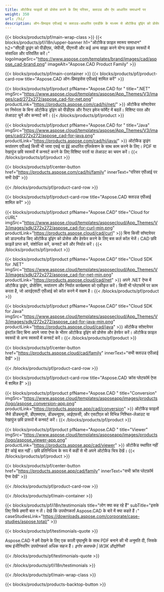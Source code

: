 ```yaml
---
title: ऑटोकैड फाइलों को प्रोसेस करने के लिए परिसर, क्लाउड और ऐप आधारित समाधानों पर 
weight: 350
url: /hi/
description: ऑन-प्रिमाइस एपीआई या क्लाउड-आधारित एसडीके के माध्यम से ऑटोकैड ड्रॉइंग को प्रोसेस और कन्वर्ट करने के लिए एप्लिकेशन बनाएं। ऑटोकैड फ़ाइलों को प्रस्तुत करने या परिवर्तित करने के लिए क्रॉस-प्लेटफ़ॉर्म ऐप्स का उपयोग करें।
---
```


{{< blocks/products/pf/main-wrap-class >}}
{{< blocks/products/pf/i18n/upper-banner h1="ऑटोकैड फ़ाइल स्वरूप समाधान" h2="सीएडी ड्राइंग को पीडीएफ, जेपीजी, पीएनजी और कई अन्य साझा करने योग्य फ़ाइल स्वरूपों में संसाधित और परिवर्तित करें।" logoImageSrc="https://www.aspose.com/templates/brand/images/cad/aspose_cad-brand.png" imageAlt="Aspose.CAD Product Family" >}}

{{< blocks/products/pf/main-container >}}
{{< blocks/products/pf/product-card-row title="Aspose.CAD ऑन-प्रिमाइसेस एपीआई शामिल करें" >}}

{{< blocks/products/pf/product pfName="Aspose.CAD for " title=".NET" imgSrc="https://www.aspose.cloud/templates/aspose/App_Themes/V3/images/cad/272x272/aspose_cad-for-net.png" productLink="https://products.aspose.com/cad/hi/net/" >}}
ऑटोकैड सॉफ्टवेयर पर निर्भरता के बिना ऑटोकैड ड्रॉइंग को पीडीएफ और रैस्टर इमेज फॉर्मेट में बदलें। विशिष्ट परत और लेआउट चुनें और कनवर्ट करें।
{{< /blocks/products/pf/product >}}

{{< blocks/products/pf/product pfName="Aspose.CAD for " title="Java" imgSrc="https://www.aspose.cloud/templates/aspose/App_Themes/V3/images/cad/272x272/aspose_cad-for-java.png" productLink="https://products.aspose.com/cad/hi/java/" >}}
ऑटोकैड ड्राइंग रूपांतरण एपीआई किसी भी जावा एसई या ईई आधारित एप्लिकेशन के साथ काम करने के लिए। PDF या रेखापुंज छवि स्वरूपों में कनवर्ट करने के लिए विशिष्ट परतों या लेआउट का चयन करें।
{{< /blocks/products/pf/product >}}

{{< blocks/products/pf/center-button href="https://products.aspose.com/cad/hi/family" innerText="परिसर एपीआई पर सभी देखें" >}}

{{< /blocks/products/pf/product-card-row >}}

{{< blocks/products/pf/product-card-row title="Aspose.CAD क्लाउड एपीआई शामिल करें" >}}

{{< blocks/products/pf/product pfName="Aspose.CAD" title="Cloud for cURL" imgSrc="https://www.aspose.cloud/templates/asposecloud/App_Themes/V3/images/sdk/272x272/aspose_cad-for-curl-min.png" productLink="https://products.aspose.cloud/cad/curl" >}}
बिना किसी सॉफ्टवेयर को डाउनलोड किए ऑटोकैड ड्रॉइंग को प्रोसेस और हेरफेर करने के लिए बस कर्ल कॉल भेजें। CAD छवि फ़ाइलें प्राप्त करें, संशोधित करें, कनवर्ट करें और निर्यात करें।
{{< /blocks/products/pf/product >}}

{{< blocks/products/pf/product pfName="Aspose.CAD" title="Cloud SDK for .NET" imgSrc="https://www.aspose.cloud/templates/asposecloud/App_Themes/V3/images/sdk/272x272/aspose_cad-for-net-min.png" productLink="https://products.aspose.cloud/cad/net" >}}
अपने .NET ऐप्स में ऑटोकैड ड्राइंग, प्रोसेसिंग, रूपांतरण और निर्यात कार्यक्षमता को एकीकृत करें। किसी भी प्लेटफॉर्म पर काम करता है, जो आरईएसटी एपीआई को कॉल करने में सक्षम है।
{{< /blocks/products/pf/product >}}

{{< blocks/products/pf/product pfName="Aspose.CAD" title="Cloud SDK for Java" imgSrc="https://www.aspose.cloud/templates/asposecloud/App_Themes/V3/images/sdk/272x272/aspose_cad-for-java-min.png" productLink="https://products.aspose.cloud/cad/java" >}}
ऑटोकैड सॉफ़्टवेयर इंस्टॉल किए बिना अपने जावा ऐप्स के भीतर ऑटोकैड ड्रॉइंग को प्रोसेस और हेरफेर करें। ऑटोकैड फ़ाइल स्वरूपों से अन्य स्वरूपों में कनवर्ट करें।
{{< /blocks/products/pf/product >}}

{{< blocks/products/pf/center-button href="https://products.aspose.cloud/cad/family" innerText="सभी क्लाउड एपीआई देखें" >}}

{{< /blocks/products/pf/product-card-row >}}

{{< blocks/products/pf/product-card-row title="Aspose.CAD क्रॉस प्लेटफॉर्म ऐप्स में शामिल हैं" >}}

{{< blocks/products/pf/product pfName="Aspose.CAD " title="Conversion" imgSrc="https://www.aspose.cloud/templates/asposeapp/images/products/logo/aspose_conversion-app.png" productLink="https://products.aspose.app/cad/conversion" >}}
ऑटोकैड फाइलों जैसे डीडब्ल्यूजी, डीएक्सएफ, डीडब्ल्यूएफ, आईएफसी, और एसटीएल को विभिन्न निश्चित-लेआउट या रेखापुंज छवि प्रारूपों में कनवर्ट करें।
{{< /blocks/products/pf/product >}}

{{< blocks/products/pf/product pfName="Aspose.CAD " title="Viewer" imgSrc="https://www.aspose.cloud/templates/asposeapp/images/products/logo/aspose_viewer-app.png" productLink="https://products.aspose.app/cad/viewer" >}}
ऑटोकैड स्थापित नहीं है? कोई बात नहीं। छवि प्रतिनिधित्व के रूप में कहीं से भी अपने ऑटोकैड चित्र देखें। 
{{< /blocks/products/pf/product >}}

{{< blocks/products/pf/center-button href="https://products.aspose.app/cad/family" innerText="सभी क्रॉस प्लेटफ़ॉर्म ऐप्स देखें" >}}

{{< /blocks/products/pf/product-card-row >}}

{{< /blocks/products/pf/main-container >}}

{{< blocks/products/pf/i18n/testimonials title="लोग क्या कह रहे हैं" subTitle="इसके लिए सिर्फ हमारी बात न लें। देखें कि उपयोगकर्ता Aspose.CAD के बारे में क्या कहते हैं।" caseStudiesLink="https://downloads.aspose.com/corporate/case-studies/aspose.total/" >}}

{{< blocks/products/pf/testimonials-quote >}}
<p class="first">
 Aspose.CAD ने हमें देखने के लिए एक काली पृष्ठभूमि के साथ PDF बनाने की भी अनुमति दी, जिसके साथ इंजीनियरिंग उपयोगकर्ता अधिक सहज हैं।
 <em>
  इगोर क्लाफके | W3K प्रौद्योगिकी
 </em>
</p>

{{< /blocks/products/pf/testimonials-quote >}}

{{< /blocks/products/pf/i18n/testimonials >}}

{{< /blocks/products/pf/main-wrap-class >}}

{{< blocks/products/products-backtop-button >}}